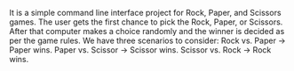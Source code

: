 It is a simple command line interface project for Rock, Paper, and Scissors games. The user gets the first chance to pick the Rock, Paper, or Scissors. After that computer makes a choice randomly and the winner is decided as per the game rules.
We have three scenarios to consider:
Rock vs. Paper -> Paper wins.
Paper vs. Scissor -> Scissor wins.
Scissor vs. Rock -> Rock wins.
